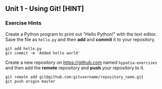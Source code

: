 Unit 1 - Using Git! [HINT]
----

### **Exercise Hints**

Create a Python program to print out "Hello Python!" with the text editor. Save the file as `hello.py` and then **add** and **commit** it to your repository.

    git add hello.py
    git commit -m 'Added hello world'

Create a new repository on https://github.com named `hypatia-exercises` and then add the **remote** repository and **push** your repository to it.

    git remote add git@github.com:gitusername/repository_name.git
    git push origin master
